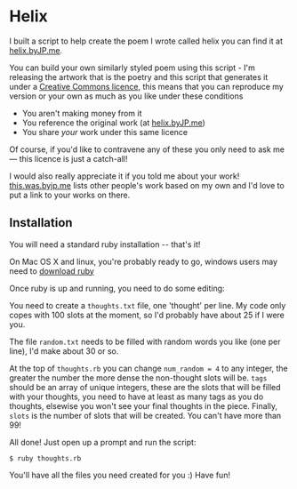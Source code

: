 Helix
=====
I built a script to help create the poem I wrote called helix
you can find it at [helix.byJP.me](http://helix.byJP.me).

You can build your own similarly styled poem using this script - 
I'm releasing the artwork that is the poetry and this script that generates it under a
[Creative Commons licence](http://creativecommons.org/licenses/by-nc-sa/3.0/), this
means that you can reproduce my version or your own as much as you like under these conditions

 * You aren't making money from it
 * You reference the original work (at [helix.byJP.me](http://helix.byJP.me]))
 * You share *your* work under this same licence

Of course, if you'd like to contravene any of these you only need to ask me — this licence is
just a catch-all!

I would also really appreciate it if you told me about your work!
[this.was.byjp.me](http://this.was.byjp.me) lists other people's work based on my own and I'd
love to put a link to your works on there.

Installation
------------

You will need a standard ruby installation -- that's it!

On Mac OS X and linux, you're probably ready to go, windows users may need to [download ruby](www.ruby-lang.org/en/downloads/)

Once ruby is up and running, you need to do some editing:

You need to create a `thoughts.txt` file, one 'thought' per line. My code only copes with 100 slots
at the moment, so I'd probably have about 25 if I were you.

The file `random.txt` needs to be filled with random words you like (one per line), I'd make about
30 or so.

At the top of `thoughts.rb` you can change `num_random = 4` to any integer, the greater the number
the more dense the non-thought slots will be. `tags` should be an array of unique integers, these
are the slots that will be filled with your thoughts, you need to have at least as many tags as you
do thoughts, elsewise you won't see your final thoughts in the piece. Finally, `slots` is the number of slots that will be created. You can't have more than 99!

All done! Just open up a prompt and run the script:

    $ ruby thoughts.rb

You'll have all the files you need created for you :) Have fun!